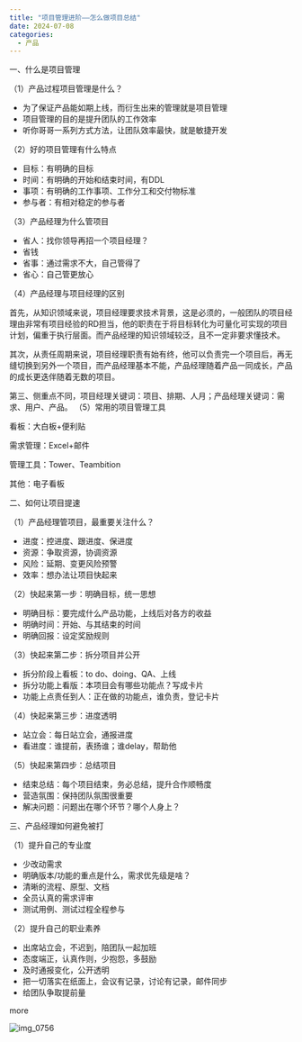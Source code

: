```yaml
---
title: "项目管理进阶——怎么做项目总结"
date: 2024-07-08
categories:
  - 产品
---
```



一、什么是项目管理

<!-- more -->

（1）产品过程项目管理是什么？

- 为了保证产品能如期上线，而衍生出来的管理就是项目管理
- 项目管理的目的是提升团队的工作效率
- 听你哥哥一系列方式方法，让团队效率最快，就是敏捷开发

（2）好的项目管理有什么特点

- 目标：有明确的目标
- 时间：有明确的开始和结束时间，有DDL
- 事项：有明确的工作事项、工作分工和交付物标准
- 参与者：有相对稳定的参与者

（3）产品经理为什么管项目

- 省人：找你领导再招一个项目经理？
- 省钱
- 省事：通过需求不大，自己管得了
- 省心：自己管更放心

（4）产品经理与项目经理的区别

首先，从知识领域来说，项目经理要求技术背景，这是必须的，一般团队的项目经理由非常有项目经验的RD担当，他的职责在于将目标转化为可量化可实现的项目计划，偏重于执行层面。而产品经理的知识领域较泛，且不一定非要求懂技术。

其次，从责任周期来说，项目经理职责有始有终，他可以负责完一个项目后，再无缝切换到另外一个项目，而产品经理基本不能，产品经理随着产品一同成长，产品的成长更迭伴随着无数的项目。

第三、侧重点不同，项目经理关键词：项目、排期、人月；产品经理关键词：需求、用户、产品。 （5）常用的项目管理工具

看板：大白板+便利贴

需求管理：Excel+邮件

管理工具：Tower、Teambition

其他：电子看板

二、如何让项目提速

（1）产品经理管项目，最重要关注什么？

- 进度：控进度、跟进度、保进度
- 资源：争取资源，协调资源
- 风险：延期、变更风险预警
- 效率：想办法让项目快起来

（2）快起来第一步：明确目标，统一思想

- 明确目标：要完成什么产品功能，上线后对各方的收益
- 明确时间：开始、与其结束的时间
- 明确回报：设定奖励规则

（3）快起来第二步：拆分项目并公开

- 拆分阶段上看板：to do、doing、QA、上线
- 拆分功能上看版：本项目会有哪些功能点？写成卡片
- 功能上点责任到人：正在做的功能点，谁负责，登记卡片

（4）快起来第三步：进度透明

- 站立会：每日站立会，通报进度
- 看进度：谁提前，表扬谁；谁delay，帮助他

（5）快起来第四步：总结项目

- 结束总结：每个项目结束，务必总结，提升合作顺畅度
- 营造氛围：保持团队氛围很重要
- 解决问题：问题出在哪个环节？哪个人身上？

三、产品经理如何避免被打

（1）提升自己的专业度

- 少改动需求
- 明确版本/功能的重点是什么，需求优先级是啥？
- 清晰的流程、原型、文档
- 全员认真的需求评审
- 测试用例、测试过程全程参与

（2）提升自己的职业素养

- 出席站立会，不迟到，陪团队一起加班
- 态度端正，认真作则，少抱怨，多鼓励
- 及时通报变化，公开透明
- 把一切落实在纸面上，会议有记录，讨论有记录，邮件同步
- 给团队争取提前量

more

![img_0756](../../../../assets/images/img_0756)